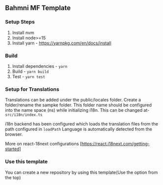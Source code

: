 Bahmni MF Template
----------------------

### Setup Steps

1. Install nvm
2. Install node>=15
3. Install yarn - https://yarnpkg.com/en/docs/install

### Build

1. Install dependencies - `yarn`
2. Build - `yarn build`
3. Test - `yarn test`

### Setup for Translations

Translations can be added under the public/locales folder. Create a folder/rename the sampke folder.
This folder name should be configured into the name space (ns) while initializing i18n. This can be changed at- 
`src/i18n/index.ts`

i18n backend has been configured which loads the translation files from the path configured in `loadPath`
Language is automatically detected from the browser.

More on react-18next configurations [https://react.i18next.com/getting-started]

### Use this template

You can create a new repository by using this template(Use the option from the top)
